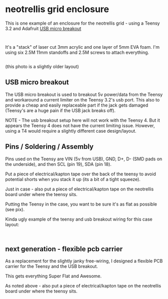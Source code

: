 # neotrellis grid enclosure

This is one example of an enclosure for the neotrellis grid - using a Teensy 3.2 and Adafruit [USB micro breakout](https://www.adafruit.com/product/1833)

![<grid>](<grid-top.jpg>)

![<grid compare with monome grid>](<grid-compare.jpg>)

It's a "stack" of laser cut 3mm acrylic and one layer of 5mm EVA foam. I'm using six 2.5M 11mm standoffs and 2.5M screws to attach everything.  

![<stack parts>](<case-parts.jpg>)

(this photo is a slightly older layout)

## USB micro breakout

The USB micro breakout is used to breakout 5v power/data from the Teensy and workaround a current limiter on the Teensy 3.2's usb port. This also to provide a cheap and easily replaceable part if the jack gets damaged (Teensy's are a huge pain if the USB jack breaks off).

NOTE - The usb breakout setup here will not work with the Teensy 4. But it appears the Teensy 4 does not have the current limiting issue. However, using a T4 would require a slightly different case design/layout.

## Pins / Soldering / Assembly
Pins used on the Teensy are VIN (5v from USB), GND, D+, D- (SMD pads on the underside), and then SCL (pin 19), SDA (pin 18).  

Put a piece of electrical/kapton tape over the back of the teensy to avoid potential shorts when you stack it up (its a bit of a tight squeeze).  

Just in case - also put a piece of electrical/kapton tape on the neotrellis board under where the teensy sits.  

Putting the Teensy in the case, you want to be sure it's as flat as possible (see pix).

Kinda ugly example of the teensy and usb breakout wiring for this case layout: 

![<teensy with usb breakout>](<breakout-wiring.jpg>)

![<teensy with usb breakout>](<teensy-wiring.jpg>)


## next generation - flexible pcb carrier

As a replacement for the slightly janky free-wiring, I designed a flexible PCB carrier for the Teensy and the USB breakout.

This gets everything Super Flat and Awesome.

As noted above - also put a piece of electrical/kapton tape on the neotrellis board under where the teensy sits.  

![<flexi-pcb>](<flexi-pcb4-1080.jpg>)
![<flexi-pcb>](<flexi-pcb-1080.jpg>)
![<flexi-pcb>](<flexi-pcb3-1080.jpg>)
![<flexi-pcb>](<flexi-pcb2-1080.jpg>)
